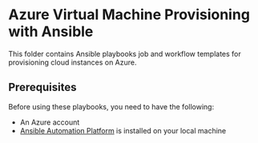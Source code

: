 # Azure Virtual Machine Provisioning with Ansible

This folder contains Ansible playbooks job and workflow templates for provisioning cloud instances on Azure.

## Prerequisites

Before using these playbooks, you need to have the following:

- An Azure account
- [Ansible Automation Platform](https://developers.redhat.com/products/ansible/download) is installed on your local machine
